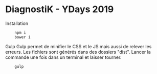 # DiagnostiK - YDays 2019

Installation 

```
    npm i
    bower i 
```

Gulp
Gulp permet de minifier le CSS et le JS mais aussi de relever les erreurs.
Les fichiers sont générés dans des dossiers "dist".
Lancer la commande une fois dans un terminal et laisser tourner.
```
    gulp
```
